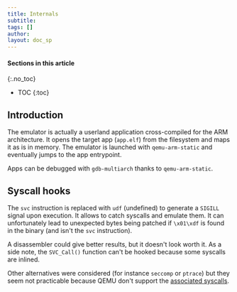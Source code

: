 ```yaml
---
title: Internals
subtitle:
tags: []
author:
layout: doc_sp
---
```


#### Sections in this article
{:.no_toc}
* TOC
{:toc}

## Introduction

The emulator is actually a userland application cross-compiled for the ARM architecture. It opens the target app (`app.elf`) from the filesystem and maps it as is in memory. The emulator is launched with `qemu-arm-static` and eventually jumps to the app entrypoint.

Apps can be debugged with `gdb-multiarch` thanks to `qemu-arm-static`.

## Syscall hooks

The `svc` instruction is replaced with `udf` (undefined) to generate a `SIGILL` signal upon execution. It allows to catch syscalls and emulate them. It can unfortunately lead to unexpected bytes being patched if `\x01\xdf` is found in the binary (and isn't the `svc` instruction).

A disassembler could give better results, but it doesn't look worth it. As a side note, the `SVC_Call()` function can't be hooked because some syscalls are inlined.


Other alternatives were considered (for instance `seccomp` or `ptrace`) but they seem not practicable because QEMU don't support the [associated syscalls](https://github.com/qemu/qemu/blob/1c4c6fcd1a2ae56e98be3a441e19a0933c508a51/linux-user/syscall.c#L7402).
